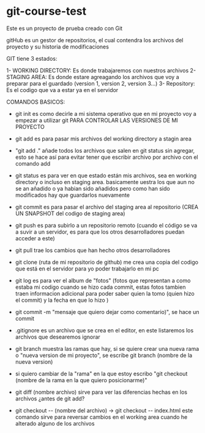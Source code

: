 # git-course-test
Este es un proyecto de prueba creado con Git

gitHub es un gestor de repositorios, el cual contendra los archivos del proyecto y su historia de modificaciones

GIT tiene 3 estados:

1- WORKING DIRECTORY: Es donde trabajaremos con nuestros archivos
2- STAGING AREA: Es donde estare agreagando los archivos que voy a preparar para el guardado (version 1, version 2, version 3...)
3- Repository: Es el codigo que va a estar ya en el servidor 


COMANDOS BASICOS:

- git init es como decirle a mi sistema operativo que en mi proyecto voy a empezar a utilizar git PARA CONTROLAR LAS VERSIONES DE MI PROYECTO
- git add es para pasar mis archivos del working directory a stagin area
- "git add ." añade todos los archivos que salen en git status sin agregar, esto se hace así para evitar tener que escribir archivo por archivo con el comando add
- git status es para ver en que estado están mis archivos, sea en working directory o incluso en staging area. basicamente uestra los que aun no se an añadido o ya habian sido añadidos pero como han sido modificados hay que guardarlos nuevamente
- git commit es para pasar el archivo del staging area al repositorio (CREA UN SNAPSHOT del codigo de staging area)
- git push es para subirlo a un repositorio remoto (cuando el código se va  a suvir a un servidor, es para que los otros desarrolladores puedan acceder a este)
- git pull trae los cambios que han hecho otros desarrolladores 
- git clone (ruta de mi repositorio de github)    me crea una copia del codigo que está en el servidor para yo poder trabajarlo en mi pc
- git log es para ver el album de "fotos" (fotos que representan a como estaba mi codigo cuando se hizo cada commit, estas fotos tambien traen informacion adicional para poder saber quien la tomo (quien hizo el commit) y la fecha en que lo hizo )
- git commit -m "mensaje que quiero dejar como comentario)", se hace un commit
- .gitignore es un archivo que se crea en el editor, en este listaremos los archivos que desearemos ignorar
- git branch muestra las ramas que hay, si se quiere crear una nueva rama o "nueva version de mi proyecto", se escribe git branch (nombre de la nueva version)
- si quiero cambiar de la "rama" en la que estoy escribo "git checkout (nombre de la rama en la que quiero posicionarme)"



- git diff (nombre archivo) sirve para ver las diferencias hechas en los archivos ¿antes de git add?

- git checkout -- (nombre del archivo) -> git checkout -- index.html     este comando sirve para reversar cambios en el working area cuando he alterado alguno de los archivos


